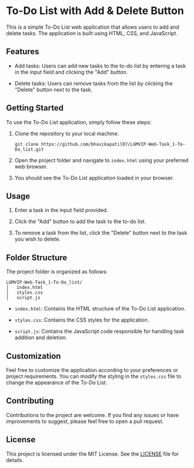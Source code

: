 # To-Do List with Add & Delete Button

This is a simple To-Do List web application that allows users to add and delete tasks. The application is built using HTML, CSS, and JavaScript.

## Features

- Add tasks: Users can add new tasks to the to-do list by entering a task in the input field and clicking the "Add" button.

- Delete tasks: Users can remove tasks from the list by clicking the "Delete" button next to the task.

## Getting Started

To use the To-Do List application, simply follow these steps:

1. Clone the repository to your local machine.
   ```
   git clone https://github.com/bhavikapatil07/LGMVIP-Web-Task_1-To-Do_list.git
   ```

2. Open the project folder and navigate to `index.html` using your preferred web browser.

3. You should see the To-Do List application loaded in your browser.

## Usage

1. Enter a task in the input field provided.

2. Click the "Add" button to add the task to the to-do list.

3. To remove a task from the list, click the "Delete" button next to the task you wish to delete.

## Folder Structure

The project folder is organized as follows:

```
LGMVIP-Web-Task_1-To-Do_list/
│   index.html
│   styles.css
│   script.js
```

- `index.html`: Contains the HTML structure of the To-Do List application.

- `styles.css`: Contains the CSS styles for the application.

- `script.js`: Contains the JavaScript code responsible for handling task addition and deletion.

## Customization

Feel free to customize the application according to your preferences or project requirements. You can modify the styling in the `styles.css` file to change the appearance of the To-Do List.

## Contributing

Contributions to the project are welcome. If you find any issues or have improvements to suggest, please feel free to open a pull request.

## License

This project is licensed under the MIT License. See the [LICENSE](LICENSE) file for details.
